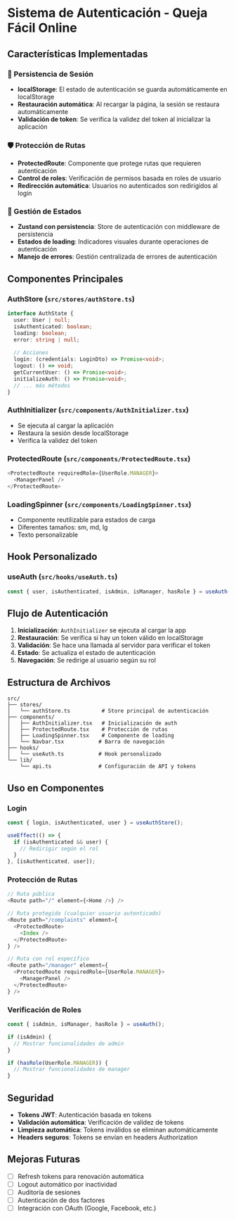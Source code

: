 # Sistema de Autenticación - Queja Fácil Online

## Características Implementadas

### 🔐 Persistencia de Sesión
- **localStorage**: El estado de autenticación se guarda automáticamente en localStorage
- **Restauración automática**: Al recargar la página, la sesión se restaura automáticamente
- **Validación de token**: Se verifica la validez del token al inicializar la aplicación

### 🛡️ Protección de Rutas
- **ProtectedRoute**: Componente que protege rutas que requieren autenticación
- **Control de roles**: Verificación de permisos basada en roles de usuario
- **Redirección automática**: Usuarios no autenticados son redirigidos al login

### 🎯 Gestión de Estados
- **Zustand con persistencia**: Store de autenticación con middleware de persistencia
- **Estados de loading**: Indicadores visuales durante operaciones de autenticación
- **Manejo de errores**: Gestión centralizada de errores de autenticación

## Componentes Principales

### AuthStore (`src/stores/authStore.ts`)
```typescript
interface AuthState {
  user: User | null;
  isAuthenticated: boolean;
  loading: boolean;
  error: string | null;
  
  // Acciones
  login: (credentials: LoginDto) => Promise<void>;
  logout: () => void;
  getCurrentUser: () => Promise<void>;
  initializeAuth: () => Promise<void>;
  // ... más métodos
}
```

### AuthInitializer (`src/components/AuthInitializer.tsx`)
- Se ejecuta al cargar la aplicación
- Restaura la sesión desde localStorage
- Verifica la validez del token

### ProtectedRoute (`src/components/ProtectedRoute.tsx`)
```typescript
<ProtectedRoute requiredRole={UserRole.MANAGER}>
  <ManagerPanel />
</ProtectedRoute>
```

### LoadingSpinner (`src/components/LoadingSpinner.tsx`)
- Componente reutilizable para estados de carga
- Diferentes tamaños: sm, md, lg
- Texto personalizable

## Hook Personalizado

### useAuth (`src/hooks/useAuth.ts`)
```typescript
const { user, isAuthenticated, isAdmin, isManager, hasRole } = useAuth();
```

## Flujo de Autenticación

1. **Inicialización**: `AuthInitializer` se ejecuta al cargar la app
2. **Restauración**: Se verifica si hay un token válido en localStorage
3. **Validación**: Se hace una llamada al servidor para verificar el token
4. **Estado**: Se actualiza el estado de autenticación
5. **Navegación**: Se redirige al usuario según su rol

## Estructura de Archivos

```
src/
├── stores/
│   └── authStore.ts          # Store principal de autenticación
├── components/
│   ├── AuthInitializer.tsx   # Inicialización de auth
│   ├── ProtectedRoute.tsx    # Protección de rutas
│   ├── LoadingSpinner.tsx    # Componente de loading
│   └── Navbar.tsx           # Barra de navegación
├── hooks/
│   └── useAuth.ts           # Hook personalizado
└── lib/
    └── api.ts               # Configuración de API y tokens
```

## Uso en Componentes

### Login
```typescript
const { login, isAuthenticated, user } = useAuthStore();

useEffect(() => {
  if (isAuthenticated && user) {
    // Redirigir según el rol
  }
}, [isAuthenticated, user]);
```

### Protección de Rutas
```typescript
// Ruta pública
<Route path="/" element={<Home />} />

// Ruta protegida (cualquier usuario autenticado)
<Route path="/complaints" element={
  <ProtectedRoute>
    <Index />
  </ProtectedRoute>
} />

// Ruta con rol específico
<Route path="/manager" element={
  <ProtectedRoute requiredRole={UserRole.MANAGER}>
    <ManagerPanel />
  </ProtectedRoute>
} />
```

### Verificación de Roles
```typescript
const { isAdmin, isManager, hasRole } = useAuth();

if (isAdmin) {
  // Mostrar funcionalidades de admin
}

if (hasRole(UserRole.MANAGER)) {
  // Mostrar funcionalidades de manager
}
```

## Seguridad

- **Tokens JWT**: Autenticación basada en tokens
- **Validación automática**: Verificación de validez de tokens
- **Limpieza automática**: Tokens inválidos se eliminan automáticamente
- **Headers seguros**: Tokens se envían en headers Authorization

## Mejoras Futuras

- [ ] Refresh tokens para renovación automática
- [ ] Logout automático por inactividad
- [ ] Auditoría de sesiones
- [ ] Autenticación de dos factores
- [ ] Integración con OAuth (Google, Facebook, etc.) 